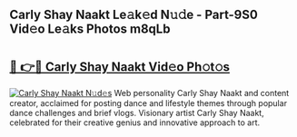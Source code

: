 ## Carly Shay Naakt Le𝚊k𝚎d N𝚞𝚍e - Part-9S0 Vid𝚎o Le𝚊ks Photos m8qLb

# <h2><a href="http://fb9r7u.evod.top/?m=Carly+Shay+Naakt">🔗 👉🔴 Carly Shay Naakt Vid𝚎o Ph𝚘t𝚘s</a></h2>

[![Carly Shay Naakt N𝚞d𝚎s](https://i.imgur.com/8V9OHl7.gif)](http://fb9r7u.evod.top/?m=Carly+Shay+Naakt)
Web personality Carly Shay Naakt and content creator, acclaimed for posting dance and lifestyle themes through popular dance challenges and brief vlogs. Visionary artist Carly Shay Naakt, celebrated for their creative genius and innovative approach to art. 
